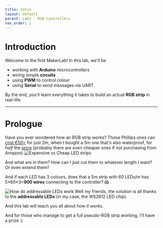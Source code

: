 ```yaml
---
title: Intro
layout: default
parent: Lab1 - RGB Controllers
nav_order: 1
---
```


# Introduction

Welcome to the first MakerLab! In this lab, we'll be
- working with **Arduino** microcontrollers
- wiring simple **circuits**
- using **PWM** to control colour
- using **Serial** to send messages via UART

By the end, you'll learn everything it takes to build an actual **RGB strip** in real-life


----
# Prologue
Have you ever wondered how an RGB strip works? Those Phillips ones can [cost €50<](https://www.amazon.co.uk/Philips-Lightstrip-Ambiance-Bluetooth-Assistant/dp/B088RX9CSZ/ref=sr_1_1?dib=eyJ2IjoiMSJ9.8CTtQPJJCYCT3zuBS7E-L4LCifk0r0okcTMA5WwUF-EBmLcrrh2nhM0hfuvEK0NylAAuMZOiQ9T-GdsKoTpLA6LpenLxdHPRmeYmM-T-jaNvHfd2cSz7wtYN74sJt8lM6PPfneX5mUk5lPRn3w9hYGP8lkrsnq3yY7u75OZ-5sRc5nfs5NrIz_AHHEaIe1A1f6rq7_KXlJPHFT1e9UNVhTTTQhDA0Me0TDvkWjBTJUFZ2PuojTean1jiaXfAszXk5bDOaH5r4E846-s8LpobQJotUWBcDUUKcdclb9E5QnY.JC7seYiOVlcS7_AcAFf9J1trV79l3baOOaWOpW-Z3SU&dib_tag=se&keywords=philips%2Bhue%2Blight%2Bstrip&qid=1758718699&sr=8-1&th=1) for just 2m, 
when I bought a 5m one that's also waterproof, for *half* the [price](https://www.amazon.co.uk/BTF-LIGHTING-Individual-Addressable-300Pixels-Non-Waterproof/dp/B088BDLMH2/ref=sr_1_3_sspa?dib=eyJ2IjoiMSJ9.-RKkIXaeka4TEp7slay4Ul_9gjsTlDBMxy1hO2AQTX6DiEOwiQgZstSpOIVkTwKkvArUsxfVZ779nNtd2jDnOEKBaUXGLdbZAtINF5-WW3jou8M8IEowCzSeX6kWQf34EO5Z9gpew98ZQUXz83o5uC7-M54A2lWzOKl2HpkDtWl91NtShB4c1VmmnIsSMhqyR4CRXiHOcVudecrohQF4czofD2llQXZhaxqph5jttkh4CQqHrn_7o0HM-Uo0d9U6376fmaLdZkrfZ0CCZ-hQVZ6qiE_aB_yIK-lFBUVuGmY.d4W5N6_gCiQpUlDZPU_UEpZvj_aQdLQfNm8HFZ01FKI&dib_tag=se&keywords=Addressable%2BLED&qid=1750197634&sr=8-3-spons&sp_csd=d2lkZ2V0TmFtZT1zcF9hdGY&th=1) (probably there are even cheaper ones if not purchasing from Amazon)
![Expensive vs Cheap LED strips](https://i.ytimg.com/vi/CojuVyJF0JM/maxresdefault.jpg)

And what are in them? How can I just cut them to whatever length I want? Or even extend them?

And if each LED has 3 colours, does that a 5m strip with 60 LEDs/m has
5\*60\*3=**900 wires** connecting to the controller? 😱

![How do addressable LEDs work](https://content.instructables.com/FUB/HOYI/HZ9O2X6L/FUBHOYIHZ9O2X6L.jpg)
Well my friends, the solution is all thanks to the **addressable LEDs** (in my case, the WS2812 LED chip).

And this lab will teach you all about *how it works*.

And for those who manage to get a full pseudo-RGB strip working, I'll have a prize :)
